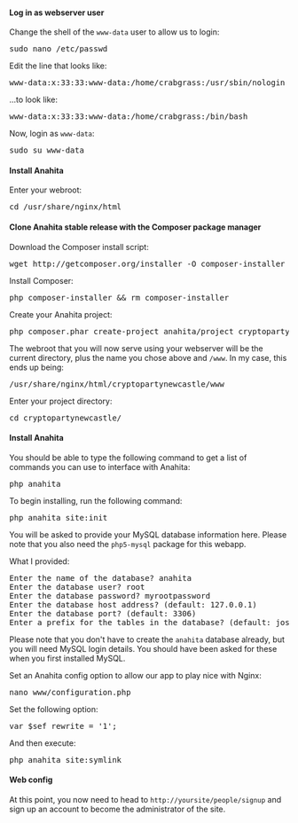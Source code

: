 #### Log in as webserver user
Change the shell of the `www-data` user to allow us to login:
<pre>sudo nano /etc/passwd</pre>

Edit the line that looks like:
<pre>www-data:x:33:33:www-data:/home/crabgrass:/usr/sbin/nologin</pre>

...to look like:
<pre>www-data:x:33:33:www-data:/home/crabgrass:/bin/bash</pre>

Now, login as `www-data`:
<pre>sudo su www-data</pre>

#### Install Anahita
Enter your webroot:
<pre>cd /usr/share/nginx/html</pre>

#### Clone Anahita stable release with the Composer package manager
Download the Composer install script:
<pre>wget http://getcomposer.org/installer -O composer-installer</pre>

Install Composer:
<pre>php composer-installer && rm composer-installer</pre>

Create your Anahita project:
<pre>php composer.phar create-project anahita/project cryptopartynewcastle</pre>

The webroot that you will now serve using your webserver will be the current directory, plus the name you chose above and `/www`. In my case, this ends up being:
<pre>/usr/share/nginx/html/cryptopartynewcastle/www</pre>

Enter your project directory:
<pre>cd cryptopartynewcastle/</pre>

#### Install Anahita
You should be able to type the following command to get a list of commands you can use to interface with Anahita:
<pre>php anahita</pre>

To begin installing, run the following command:
<pre>php anahita site:init</pre>

You will be asked to provide your MySQL database information here. Please note that you also need the `php5-mysql` package for this webapp.

What I provided:
<pre>
Enter the name of the database? anahita
Enter the database user? root
Enter the database password? myrootpassword
Enter the database host address? (default: 127.0.0.1) 
Enter the database port? (default: 3306) 
Enter a prefix for the tables in the database? (default: jos_)
</pre>
Please note that you don't have to create the `anahita` database already, but you will need MySQL login details. You should have been asked for these when you first installed MySQL.

Set an Anahita config option to allow our app to play nice with Nginx:
<pre>nano www/configuration.php</pre>

Set the following option:
<pre>
var $sef_rewrite = '1';
</pre>

And then execute:
<pre>php anahita site:symlink</pre>


#### Web config
At this point, you now need to head to `http://yoursite/people/signup` and sign up an account to become the administrator of the site.
